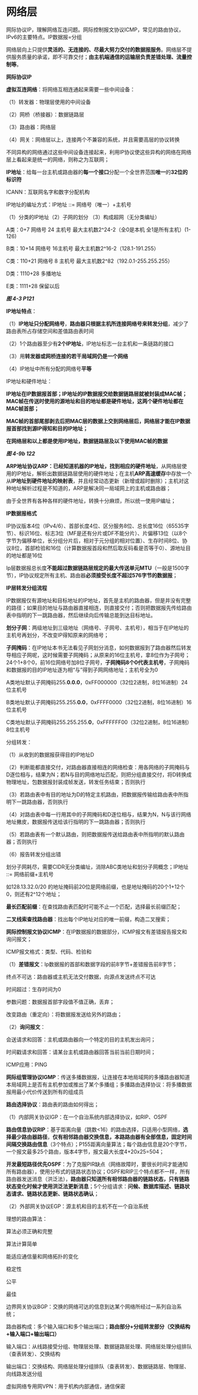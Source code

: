 # 网络层

网际协议IP，理解网络互连问题。网际控制报文协议ICMP，常见的路由协议，IPv6的主要特点。IP数据报=分组

网络层向上只提供**灵活的、无连接的、尽最大努力交付的数据报服务**。网络层不提供服务质量的承诺，即不可靠交付；**由主机端通信的运输层负责差错处理、流量控制等**。



**网际协议IP**



**虚拟互连网络**：将网络互相连通起来需要一些中间设备：

（1）转发器：物理层使用的中间设备

（2）网桥（桥接器）：数据链路层

（3）路由器：网络层

（4）网关：网络层以上，连接两个不兼容的系统，并且需要高层的协议转换

不同异构的网络通过这些中间设备连接起来，利用IP协议使这些异构的网络在网络层上看起来是统一的网络，则称之为互联网；



**IP地址**：给每一台主机或路由器的**每一个接口**分配一个全世界范围**唯一**的**32位的标识符**

ICANN：互联网名字和数字分配机构

IP地址的编址方式：IP地址 ::= 网络号（唯一）+主机号

（1）分类的IP地址（2）子网的划分 （3）构成超网（无分类编址）

A类：0+7 网络号 24 主机号 最大主机数2^24-2（全0是本机 全1是所有主机）(1-126)

B类：10+14 网络号 16主机号 最大主机数2^16-2（128.1-191.255）

C类：110+21 网络号 8 主机号 最大主机数2^82（192.0.1-255.255.255）

D类：1110+28 多播地址

E类：1111+28 保留以后

***图 4-3 P121***

**IP地址特点**：

（1）**IP地址只分配网络号**，**路由器只根据主机所连接网络号来转发分组**，减少了路由表所占存储空间和差值路由表时间

（2）1个路由器至少有**2个IP地址**，IP地址标志一台主机和一条链路的接口

（3）用**转发器或网桥连接的若干局域网仍是一个网络**

（4）IP地址中所有分配的网络号**平等**



IP地址和硬件地址：

**IP地址在IP数据报首部；IP地址的IP数据报交给数据链路层就被封装成MAC帧；MAC帧在传送时使用的源地址和目的地址都是硬件地址，这两个硬件地址都在MAC帧首部；**

**MAC帧的首部尾部剥去后把MAC层的数据上交到网络层后，网络层才能在IP数据报首部找到源IP得知和目的IP地址；**

**在网络层和以上都是使用IP地址，数据链路层及以下使用MAC帧的数据**

***图 4-9b 122***



**ARP地址协议ARP：已经知道机器的IP地址，找到相应的硬件地址**，从网络层使用的IP地址，解析出数据链路层使用的硬件地址；在主机**ARP高速缓存**中存放一个从**IP地址到硬件地址的映射表**，并且经常动态更新（新增或超时删除）；主机对这种地址解析过程是不知道的，ARP是解决同一局域网上的主机或路由器；

由于全世界有各种各样的硬件地址，转换十分麻烦，所以统一使用IP编址；



**IP数据报格式**

IP协议版本4位（IPv4/6）、首部长度4位、区分服务8位、总长度16位（65535字节）、标识16位、标志3位（MF是还有分片或DF不能分片）、片偏移13位（以8个字节为偏移单位，长分组分片后，相对于元分组的相对位置）、生存时间8位、协议8位，首部检验和16位（计算数据报首段和然后取反码看是否等于0）、源地址目的地址都是16位

Ip层数据报总长度**不能超过数据链路层规定的最大传送单元MTU**（一般是1500字节），IP协议规定所有主机、路由器**必须接受长度不超过576字节的数据报**；



**IP层转发分组流程**

IP数据报仅有源地址和目标地址的IP地址，首先是主机的路由器，但是并没有完整的路径；如果目的地址与路由器直接相连，则直接交付；否则把数据报先传给路由表中指明的下一跳路由器，然后继续向后传输总能到达目标地址。



**划分子网**：两级地址到三级地址（网络号、子网号、主机号），相当于在IP地址的主机号再划分，不改变IP得知原来的网络号；

**子网掩码**：在IP地址本书无法看见子网划分消息，如何数据报到了路由器然后转发导相应子网呢，这时候需要子网掩码；从原来的16位主机号，拿8位作为子网号；24个1+8个0，前16位网络号加8位子网号，**子网掩码8个0代表主机号**，子网掩码和数据报的目的IP地址逐为相“与”得到子网网络地址；主机号全为0

A类地址默认子网掩码255.**0.0.0**，0xFF000000（32位2进制，8位16进制）24位主机号

B类地址默认子网掩码255.255.**0.0**，0xFFFF0000（32位2进制，8位16进制）16位主机号

C类地址默认子网掩码255.255.255.**0**，0xFFFFFF00（32位2进制，8位16进制）8位主机号



分组转发：

（1）从收到的数据报获得目的IP地址D

（2）判断能都直接交付，对路由器直接相连的网络检查：用各网络的子网掩码与D逐位相与，结果为N；若N与目的网络地址匹配，则把分组直接交付，将D转换成物理地址，包数据报封装成帧发送，转发任务结束；否则执行

（3）若路由表中有目的地址为D的特定主机路由，把数据报传输给路由表中所指明下一跳路由器，否则执行

（4）对路由表中每一行用其中的子网掩码和D逐位相与，结果为N，N与该行网络地址撇皮，数据报传送给该行指明的下一跳路由器；否则执行

（5）若路由表有一个默认路由，则把数据报传送给路由表中所指明的默认路由器；否则执行

（6）报告转发分组出错



划分子网耗尽，需要CIDR无分类编址，消除ABC类地址和划分子网概念；IP地址 ::= 网络前缀+主机号

如128.13.32.0/20 的地址掩码前20位是网络前缀，也是地址掩码的20个1+12个0，则还有2^12个地址；

**最长匹配前缀**：在查找路由表匹配时可能不止一个匹配，选择最长前缀匹配；

**二叉线索查找路由器**：找出每个IP地址对应的唯一前缀，构造二叉搜索；



**网际控制报文协议ICMP**：在IP数据报的数据部分，ICMP报文有差错报告报文和询问报文；

ICMP报文格式：类型、代码、检验和

（1）**差错报文**：Ip数据报的首部和数据字段的前8字节+差错报告前8字节；

终点不可达：路由器或主机无法交付数据，向源点发送终点不可达

时间超过：生存时间为0

参数问题：数据报首部字段值不值正确，丢弃；

改变路由（重定向）：将数据报发送给另外的路由；

（2）**询问报文**：

会送请求和回答：主机或路由器向一个特定的目的主机发出询问；

时间戳请求和回答：请某台主机或路由器回答当前当前日期时间；

ICMP应用：PING



**网际组管理协议IGMP**：传送多播数据报，让连接在本地局域网的多播路由器知道本局域网上是否有主机参加或推出了某个多播组；多播路由选择协议：将多播数据报用最小代价传送到所有的组成员



**路由选择协议**：路由表的路由如何得出；

（1）内部网关协议IGP：在一个自治系统内部选择协议，如RIP、OSPF

**路由信息协议RIP**：基于距离向量（跳数<16）的路由选择，只适用小型网络，**选择最少路由器路径**，**仅有相邻路由器交换信息，本路路由器有全部信息，固定时间间隔交换路由信息**（3个特点）；P155距离向量算法；每个路由信息是20个字节，一个报文最多25个路由，版本4字节，报文最大长度4+20x25=504；

**开发最短路径优先OSPF**：为了克服PIR缺点（网络故障时，要很长时间才能通知所有路由器），使用分布式的链路状态协议；OSPF和RIP三个特点都不一样，所有路由器发送消息（洪泛法），**路由器只知道所有相邻路由器的链路状态，只有链路状态变化时候才使用洪泛法更新消息**；5个分组请求：**问候、数据库描述、链路状态请求、链路状态更新、链路状态确认**；

（2）外部网关协议EGP：源主机和目的主机不在一个自治系统

理想的路由算法：

算法必须正确和完整

算法计算简单

能适应通信量和网络拓扑的变化

稳定性

公平

最佳

边界网关协议BGP：交换的网络可达的信息到达某个网络所经过一系列自治系统；



路由器构成：多个输入端口和多个输出端口；**路由部分+分组转发部分（交换结构+输入端口+输出端口）**

输入端口：从线路接受分组、物理层处理、数据链路层处理、网络层处理分组排队（查表转发）、交换结构

输出端口：交换结构、网络层处理分组排队（查表转发）、数据链路层、物理层、向线路发送分组



虚拟网络专用网VPN：用于机构内部通信，通信保密